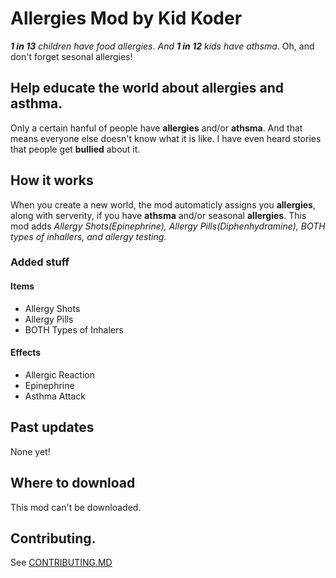 # Allergies Mod by Kid Koder
 *__1 in 13__ children have food allergies*. *And __1 in 12__ kids have athsma*. Oh, and don't forget sesonal allergies!
 
 ## Help educate the world about allergies and asthma. ##
Only a certain hanful of people have __allergies__ and/or __athsma__. And that means everyone else doesn't know what it is like. I have even heard stories that people get __bullied__ about it. 

## How it works ##
When you create a new world, the mod automaticly assigns you __allergies__, along with serverity, if you have __athsma__ and/or seasonal __allergies__. This mod adds *Allergy Shots(Epinephrine), Allergy Pills(Diphenhydramine), BOTH types of inhallers, and allergy testing.*
### Added stuff ###
#### Items ####
- Allergy Shots
- Allergy Pills
- BOTH Types of Inhalers

#### Effects ####

- Allergic Reaction
- Epinephrine
- Asthma Attack 

## Past updates ##
None yet!

## Where to download ##
This mod can't be downloaded.

## Contributing. ##
See [CONTRIBUTING.MD](CONTRIBUTING.md)
